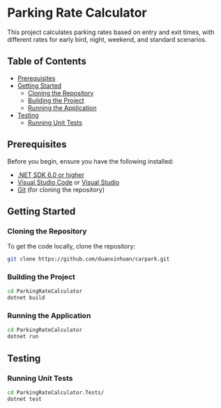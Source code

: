 # Parking Rate Calculator

This project calculates parking rates based on entry and exit times, with different rates for early bird, night, weekend, and standard scenarios.

## Table of Contents

- [Prerequisites](#prerequisites)
- [Getting Started](#getting-started)
  - [Cloning the Repository](#cloning-the-repository)
  - [Building the Project](#building-the-project)
  - [Running the Application](#running-the-application)
- [Testing](#testing)
  - [Running Unit Tests](#running-unit-tests)

## Prerequisites

Before you begin, ensure you have the following installed:

- [.NET SDK 6.0 or higher](https://dotnet.microsoft.com/download)
- [Visual Studio Code](https://code.visualstudio.com/) or [Visual Studio](https://visualstudio.microsoft.com/)
- [Git](https://git-scm.com/) (for cloning the repository)

## Getting Started

### Cloning the Repository

To get the code locally, clone the repository:

```bash
git clone https://github.com/duanxinhuan/carpark.git
```

### Building the Project
```bash
cd ParkingRateCalculator
dotnet build
```

### Running the Application
```bash
cd ParkingRateCalculator
dotnet run
```

## Testing

### Running Unit Tests

```bash
cd ParkingRateCalculator.Tests/
dotnet test
```
